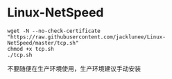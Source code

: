 # Linux-NetSpeed
```
wget -N --no-check-certificate "https://raw.githubusercontent.com/jacklunee/Linux-NetSpeed/master/tcp.sh"
chmod +x tcp.sh
./tcp.sh
```

不要随便在生产环境使用，生产环境建议手动安装   
